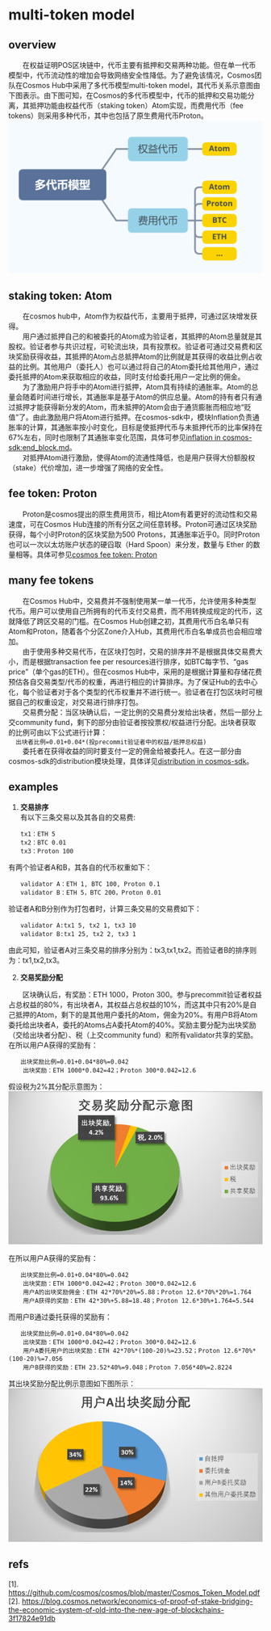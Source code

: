 # multi-token model  

## overview
  　　在权益证明POS区块链中，代币主要有抵押和交易两种功能。但在单一代币模型中，代币流动性的增加会导致网络安全性降低。为了避免该情况，Cosmos团队在Cosmos Hub中采用了多代币模型multi-token model，其代币关系示意图由下图表示。由下图可知，在Cosmos的多代币模型中，代币的抵押和交易功能分离，其抵押功能由权益代币（staking token）Atom实现，而费用代币（fee tokens）则采用多种代币，其中也包括了原生费用代币Proton。  
    ![多代币模型示意图]( ./pictures/multi_token_model.png)
## staking token: Atom  
　　在cosmos hub中，Atom作为权益代币，主要用于抵押，可通过区块增发获得。  
　　用户通过抵押自己的和被委托的Atom成为验证者，其抵押的Atom总量就是其股权。验证者参与共识过程，可轮流出块，具有投票权。验证者可通过交易费和区块奖励获得收益，其抵押的Atom占总抵押Atom的比例就是其获得的收益比例占收益的比例。其他用户（委托人）也可以通过将自己的Atom委托给其他用户，通过委托抵押的Atom来获取相应的收益，同时支付给委托用户一定比例的佣金。  
　　为了激励用户将手中的Atom进行抵押，Atom具有持续的通胀率。Atom的总量会随着时间进行增长，其通胀率是基于Atom的供应总量。Atom的持有者只有通过抵押才能获得新分发的Atom，而未抵押的Atom会由于通货膨胀而相应地“贬值”了。由此激励用户将Atom进行抵押。在cosmos-sdk中，模块Inflation负责通胀率的计算，其通胀率按小时变化，目标是使抵押代币与未抵押代币的比率保持在67%左右，同时也限制了其通胀率变化范围，具体可参见[inflation in cosmos-sdk:end_block.md](https://github.com/cosmos/cosmos-sdk/blob/develop/docs/spec/inflation/end_block.md)。   
　　对抵押Atom进行激励，使得Atom的流通性降低，也是用户获得大份额股权（stake）代价增加，进一步增强了网络的安全性。
## fee token: Proton
　　Proton是cosmos提出的原生费用货币，相比Atom有着更好的流动性和交易速度，可在Cosmos Hub连接的所有分区之间任意转移。Proton可通过区块奖励获得，每个小时Proton的区块奖励为500 Protons，其通胀率近乎0。同时Proton也可以一次以太坊账户状态的硬舀取（Hard Spoon）来分发，数量与 Ether 的数量相等。具体可参见[cosmos fee token: Proton](https://medium.com/tendermint/proposed-cosmos-fee-token-codename-photon-e0927daf5c4c)
## many fee tokens  
　　在Cosmos Hub中，交易费并不强制使用某一单一代币，允许使用多种类型代币。用户可以使用自己所拥有的代币支付交易费，而不用转换成规定的代币，这就降低了跨区交易的门槛。在Cosmos Hub创建之初，其费用代币白名单只有Atom和Proton，随着各个分区Zone介入Hub，其费用代币白名单成员也会相应增加。  
　　由于使用多种交易代币，在区块打包时，交易的排序并不是根据具体交易费大小，而是根据transaction fee per resources进行排序，如BTC每字节、“gas price”（单个gas的ETH）。但在cosmos Hub中，采用的是根据计算量和存储花费预估各自交易类型/代币的权重，再进行相应的计算排序。为了保证Hub的去中心化，每个验证者对于各个类型的代币权重并不进行统一。验证者在打包区块时可根据自己的权重设定，对交易进行排序打包。  
  　　交易费分配：当区块确认后，一定比例的交易费分发给出块者，然后一部分上交community fund，剩下的部分由验证者按投票权/权益进行分配。出块者获取的比例可由以下公式进行计算：  
     ```  
     出块者比例=0.01+0.04*(投precommit验证者中的权益/抵押总权益)  
     ```  
　　委托者在获得收益的同时要支付一定的佣金给被委托人。在这一部分由cosmos-sdk的distribution模块处理，具体详见[distribution in cosmos-sdk](https://github.com/cosmos/cosmos-sdk/blob/develop/docs/spec/distribution/end_block.md)。
  
## examples  
1. **交易排序**  
有以下三条交易以及其各自的交易费:  
  ```
  　　tx1：ETH 5  
  　　tx2：BTC 0.01  
  　　tx3：Proton 100  
  ```  
  有两个验证者A和B，其各自的代币权重如下：    
  ```
　　validator A：ETH 1, BTC 100, Proton 0.1  　　
 　　validator B：ETH 5，BTC 200，Proton 0.01  
  ```
  验证者A和B分别作为打包者时，计算三条交易的交易费如下：  
  ```
  　　validator A:tx1 5, tx2 1, tx3 10 
  　　validator B:tx1 25, tx2 2, tx3 1  
  ```
  由此可知，验证者A对三条交易的排序分别为：tx3,tx1,tx2。而验证者B的排序则为：tx1,tx2,tx3。  
    
    
  2. **交易奖励分配**  
  
　　区块确认后，有奖励：ETH 1000，Proton 300。参与precommit验证者权益占总权益的80%，有出块者A，其权益占总权益的10%，而这其中只有20%是自己抵押的Atom，剩下的是其他用户委托的Atom，佣金为20%。有用户B将Atom委托给出块者A，委托的Atoms占A委托Atom的40%。奖励主要分配为出块奖励（交给出块者分配）、税（上交community fund）和所有validator共享的奖励。 在所以用户A获得的奖励有：  
```  
　　出块奖励比例=0.01+0.04*80%=0.042  
    出块奖励：ETH 1000*0.042=42；Proton 300*0.042=12.6   
```    
假设税为2%其分配示意图为：   
  ![](./pictures/%E4%BA%A4%E6%98%93%E5%A5%96%E5%8A%B1%E5%88%86%E9%85%8D%E7%A4%BA%E6%84%8F%E5%9B%BE.png)  
  
 在所以用户A获得的奖励有：  
```  
　　出块奖励比例=0.01+0.04*80%=0.042  
    出块奖励：ETH 1000*0.042=42；Proton 300*0.042=12.6  
    用户A的出块奖励佣金：ETH 42*70%*20%=5.88；Proton 12.6*70%*20%=1.764  
    用户A获得的奖励：ETH 42*30%+5.88=18.48；Proton 12.6*30%+1.764=5.544  
```  
而用户B通过委托获得的奖励有：  
```  
　　出块奖励比例=0.01+0.04*80%=0.042  
    出块奖励：ETH 1000*0.042=42；Proton 300*0.042=12.6  
    用户A委托用户的出块奖励：ETH 42*70%*(100-20)%=23.52；Proton 12.6*70%*(100-20)%=7.056  
    用户B获得的奖励：ETH 23.52*40%=9.048；Proton 7.056*40%=2.8224  
``` 
其出块奖励分配比例示意图如下图所示：  
![](./pictures/%E5%87%BA%E5%9D%97%E5%A5%96%E5%8A%B1%E5%88%86%E9%85%8D%E7%A4%BA%E6%84%8F%E5%9B%BE.png)
## refs  
[1]. https://github.com/cosmos/cosmos/blob/master/Cosmos_Token_Model.pdf  
[2]. https://blog.cosmos.network/economics-of-proof-of-stake-bridging-the-economic-system-of-old-into-the-new-age-of-blockchains-3f17824e91db
